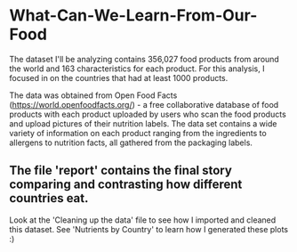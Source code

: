 # What-Can-We-Learn-From-Our-Food

The dataset I'll be analyzing contains 356,027 food products from around the world and 163 characteristics for each product. For this analysis, I focused in on the countries that had at least 1000 products. 

The data was obtained from Open Food Facts (https://world.openfoodfacts.org/) - a free collaborative database of food products with each product uploaded by users who scan the food products and upload pictures of their nutrition labels. The data set contains a wide variety of information on each product ranging from the ingredients to allergens to nutrition facts, all gathered from the packaging labels.

## The file 'report' contains the final story comparing and contrasting how different countries eat.

Look at the 'Cleaning up the data' file to see how I imported and cleaned this dataset. See 'Nutrients by Country' to learn how I generated these plots :) 
